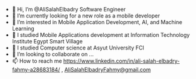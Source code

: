 - 👋 Hi, I’m @AliSalahElbadry Software Engineer
- 👀 I’m currently looking for a new role as a mobile developer
- 🌱 I’m interested in Mobile Application Development, AI, and Machine Learning
- 🌱 I studied Mobile Applications development at Information Technology Institute Egypt Smart Village
- 🌱  I studied Computer science at Asyut University FCI
- 💞️ I’m looking to collaborate on ...
- 📫 How to reach me  https://www.linkedin.com/in/ali-salah-elbadry-fahmy-a28683184/ , AliSalahElbadryFahmy@gmail.com

<!---
AliSalahElbadry/AliSalahElbadry is a ✨ special ✨ repository because its `README.md` (this file) appears on your GitHub profile.
You can click the Preview link to take a look at your changes.
--->
